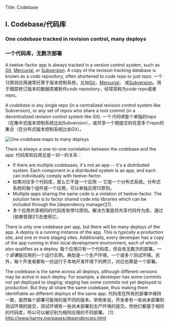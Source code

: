 Title: Codebase

## I. Codebase/代码库
### One codebase tracked in revision control, many deploys
### 一个代码库，无数次部署

A twelve-factor app is always tracked in a version control system, such as [Git](http://git-scm.com/), [Mercurial](http://mercurial.selenic.com/), or [Subversion](http://subversion.apache.org/).  A copy of the revision tracking database is known as a *code repository*, often shortened to *code repo* or just *repo*.
一个12原则应用通常托管于版本控制系统，比如[Git](http://git-scm.com/)，[Mercurial](http://mercurial.selenic.com/)， 或[Subversion](http://subversion.apache.org/)。用于跟踪修订版本的数据库被称作*code repository*，经常简称为*code repo*或者*repo*。

A *codebase* is any single repo (in a centralized revision control system like Subversion), or any set of repos who share a root commit (in a decentralized revision control system like Git).
一个*代码库*是个单独的repo（在集中式版本控制系统比如Subversion），或共享一个根提交的任意多个repo的集合（在分布式版本控制系统比如Git）。

![One codebase maps to many deploys](/images/codebase-deploys.png)

There is always a one-to-one correlation between the codebase and the app:
代码库和应用总是一对一的关系：

* If there are multiple codebases, it's not an app -- it's a distributed system.  Each component in a distributed system is an app, and each can individually comply with twelve-factor.
* 如果对应多个代码库，那么它不是一个应用 -- 它是一个分布式系统。分布式系统的每个组件是一个应用，可以单独应用12原则。
* Multiple apps sharing the same code is a violation of twelve-factor.  The solution here is to factor shared code into libraries which can be included through the [dependency manager][1].
* 多个应用共享相同的代码库有悖12原则。解决方案是将共享代码作为库，通过[依赖管理][1]去使用它。


There is only one codebase per app, but there will be many deploys of the app.  A *deploy* is a running instance of the app.  This is typically a production site, and one or more staging sites.  Additionally, every developer has a copy of the app running in their local development environment, each of which also qualifies as a deploy.
每个应用只有一个代码库，但会有无数次的部署。一个*部署*是应用的一个运行实例。典型是一个生产环境，一个或多个测试环境。另外，每个开发者都有一份运行于本地开发环境下的拷贝，对应也算是一个部署。

The codebase is the same across all deploys, although different versions may be active in each deploy.  For example, a developer has some commits not yet deployed to staging; staging has some commits not yet deployed to production.  But they all share the same codebase, thus making them identifiable as different deploys of the same app.
代码库在所有的部署中保持一致，虽然每个部署可能用的是不同的版本。举例来说，开发者有一些尚未部署到测试环境的提交，测试环境有一些尚未部署到生产环境的提交。但他们都基于相同的代码库，所以可以被识别为相同应用的不同部署。
[1]: http://www.harmy.me/pages/dependencies.html